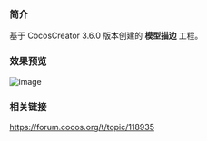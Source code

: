 ### 简介
基于 CocosCreator 3.6.0 版本创建的 **模型描边** 工程。

### 效果预览
![image](../../../image/202206/2022062002.png)

### 相关链接
https://forum.cocos.org/t/topic/118935